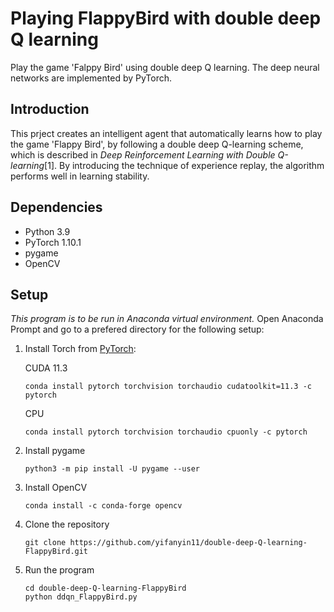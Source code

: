 # Playing FlappyBird with double deep Q learning

Play the game 'Falppy Bird' using double deep Q learning. The deep neural networks are implemented by PyTorch.

## Introduction
This prject creates an intelligent agent that automatically learns how to play the game 'Flappy Bird', by following a double deep Q-learning scheme, which is described in _Deep Reinforcement Learning with Double Q-learning_[1]. By introducing the technique of experience replay, the algorithm performs well in learning stability. 

## Dependencies
- Python 3.9
- PyTorch 1.10.1
- pygame
- OpenCV

## Setup
_This program is to be run in Anaconda virtual environment._ Open Anaconda Prompt and go to a prefered directory for the following setup:
 
1. Install Torch from [PyTorch](https://pytorch.org/):

   CUDA 11.3
    ```
    conda install pytorch torchvision torchaudio cudatoolkit=11.3 -c pytorch
    ```
   CPU
    ```
    conda install pytorch torchvision torchaudio cpuonly -c pytorch
    ```

2. Install pygame
   ```
   python3 -m pip install -U pygame --user
   ```

3. Install OpenCV
   ```
   conda install -c conda-forge opencv
   ```

4. Clone the repository
   ```
   git clone https://github.com/yifanyin11/double-deep-Q-learning-FlappyBird.git
   ```

5. Run the program
   ```
   cd double-deep-Q-learning-FlappyBird
   python ddqn_FlappyBird.py
   ```


